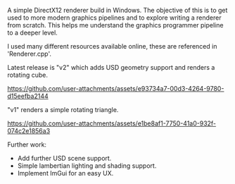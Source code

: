 A simple DirectX12 renderer build in Windows. 
The objective of this is to get used to more modern graphics pipelines and to explore writing a renderer from scratch. This helps me understand the graphics programmer pipeline to a deeper level. 

I used many different resources available online, these are referenced in 'Renderer.cpp'.

Latest release is "v2" which adds USD geometry support and renders a rotating cube.

https://github.com/user-attachments/assets/e93734a7-00d3-4264-9780-d15eefba2144



"v1" renders a simple rotating triangle. 

https://github.com/user-attachments/assets/e1be8af1-7750-41a0-932f-074c2e1856a3


Further work: 
- Add further USD scene support.
- Simple lambertian lighting and shading support. 
- Implement ImGui for an easy UX.
